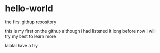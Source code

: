 # hello-world
the first githup  repository

this is my first on the githup
although i had listened it long before now
 i will try my best to learn more


lalalal  have a try
